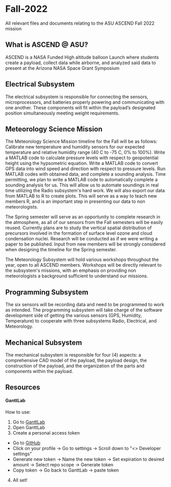 # Fall-2022
All relevant files and documents relating to the ASU ASCEND Fall 2022 mission

## What is ASCEND @ ASU?
ASCEND is a NASA Funded High altitude balloon Launch where students create a payload, collect data while airborne, and analyzed said data to present at the Arizona NASA Space Grant Symposium


## Electrical Subsystem
The electrical subsystem is responsible for connecting the sensors, microprocessors, and batteries properly powering and communicating with one another. These components will fit within the payload’s designated position simultaneously meeting weight requirements.


## Meteorology Science Mission
The Meteorology Science Mission timeline for the Fall will be as follows: 
Calibrate new temperature and humidity sensors for our expected temperature and relative humidity range (40 C to -75 C, 0% to 100%). Write a MATLAB code to calculate pressure levels with respect to geopotential height using the hypsometric equation. Write a MATLAB code to convert GPS data into wind speed and direction with respect to pressure levels. Run MATLAB codes with obtained data, and complete a sounding analysis. Time permitting, we plan to write a MATLAB code to automatically complete a sounding analysis for us. This will allow us to automate soundings in real time utilizing the Radio subsystem's hard work. We will also export our data from MATLAB to R to create plots. This will serve as a way to teach new members R, and is an important step in presenting our data to non meteorologists. 

The Spring semester will serve as an opportunity to complete research in the atmosphere, as all of our sensors from the Fall semesters will be easily reused. Currently plans are to study the vertical spatial distribution of precursors involved in the formation of surface level ozone and cloud condensation nuclei. Research will be conducted as if we were writing a paper to be published. Input from new members will be strongly considered when designing the timeline for the Spring semester.

The Meteorology Subsystem will hold various workshops throughout the year, open to all ASCEND members. Workshops will be directly relevant to the subsystem's missions, with an emphasis on providing non meteorologists a background sufficient to understand our missions.


## Programming Subsystem
The six sensors will be recording data and need to be programmed to work as intended. The programming subsystem will take charge of the software development side of getting the various sensors (GPS, Humidity, Temperature) to cooperate with three subsystems Radio, Electrical, and Meteorology.


## Mechanical Subsystem
The mechanical subsystem is responsible for four (4) aspects: a comprehensive CAD model of the payload, the payload design, the construction of the payload, and  the organization of the parts and components within the payload.


## Resources

#### GanttLab
How to use:
1. Go to [GanttLab](https://www.ganttlab.com/)
2. Open GanttLab
3. Create a personal access token
  - Go to [GitHub](https://github.com/)
  - Click on your profile -> Go to settings -> Scroll down to "<> Developer settings"
  - Generate new token -> Name the new token -> Set expiration to desired amount -> Select repo scope -> Generate token
  - Copy token -> Go back to GanttLab -> paste token
4. All set!
